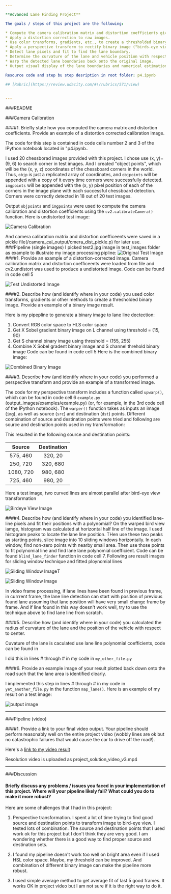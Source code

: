 ```yaml
---

**Advanced Lane Finding Project**

The goals / steps of this project are the following:

* Compute the camera calibration matrix and distortion coefficients given a set of chessboard images.
* Apply a distortion correction to raw images.
* Use color transforms, gradients, etc., to create a thresholded binary image.
* Apply a perspective transform to rectify binary image ("birds-eye view").
* Detect lane pixels and fit to find the lane boundary.
* Determine the curvature of the lane and vehicle position with respect to center.
* Warp the detected lane boundaries back onto the original image.
* Output visual display of the lane boundaries and numerical estimation of lane curvature and vehicle position.

Resource code and step bu step desription in root folder: p4.ipynb

## [Rubric](https://review.udacity.com/#!/rubrics/571/view)
  

---
```

###README


###Camera Calibration

####1. Briefly state how you computed the camera matrix and distortion coefficients. Provide an example of a distortion corrected calibration image.

The code for this step is contained in code cells number 2 and 3 of the IPython notebook located in "p4.ipynb..  

I used 20 chessborad images provided with this project. I chose use (x, y)= (9, 6) to search corner in test images. And I created   "object points", which will be the (x, y, z) coordinates of the chessboard corners in the world. Thus, `objp` is just a replicated array of coordinates, and `objpoints` will be appended with a copy of it every time corners were successfully detected.   `imgpoints` will be appended with the (x, y) pixel position of each of the corners in the image plane with each successful chessboard detection.  Corners were correctly detected in 18 out of 20 test images.

Output `objpoints` and `imgpoints` were used to compute the camera calibration and distortion coefficients using the `cv2.calibrateCamera()` function.  Here is undistorted test image: 

![Camera Calibration](/output_images/Calibrate_Camera.png)

And camera calibration matrix and distortion coefficeents were saved in a pickle file(/camera_cal_output/cmera_dist_pickle.p) for later use.
###Pipeline (single images)
I picked test2.jpg image in test_images folder as example to illustrate my image processing pipline:
![Original Test Image](/test_images/test2.jpg)
####1. Provide an example of a distortion-corrected image.
Camera calibration matrix and distortion coefficeents were loaded from file and cv2.undistort was used to produce a undistorted image. Code can be found in code cell 5

![Test Undistorted Image](/test_images/test_undist.jpg)

####2. Describe how (and identify where in your code) you used color transforms, gradients or other methods to create a thresholded binary image.  Provide an example of a binary image result.

Here is my pipepline to generate a binary image to lane line dectection:
 1) Convert RGB color space to HLS color space
 2) Get X Sobel gradient binary image on L channel using threshold = (15, 90)
 3) Get S channel binary image using threshold = (155, 255)
 4) Combine X Sobel gradent binary image and S channel threhold binary image 
Code can be found in code cell 5
Here is the combined binary image:

![Combined Binary Image](/output_images/test_combined_binary_bw.png)

####3. Describe how (and identify where in your code) you performed a perspective transform and provide an example of a transformed image.

The code for my perspective transform includes a function called `upwarp()`, which can be found in code cell 6 `example.py` (output_images/examples/example.py) (or, for example, in the 3rd code cell of the IPython notebook).  The `warper()` function takes as inputs an image (`img`), as well as source (`src`) and destination (`dst`) points.  Different combination of source and destination points were tried and following are  source and destination points used in my transformation:

This resulted in the following source and destination points:

| Source        | Destination   | 
|:-------------:|:-------------:| 
| 575, 460      | 320, 20        | 
| 250, 720      | 320, 680      |
| 1080, 720     | 980, 680      |
| 725, 460      | 980, 20        |

Here a test image, two curved lines are almost parallel after bird-eye view transformation

![Birdeye View Image](/output_images/test_warped_bw.png)

####4. Describe how (and identify where in your code) you identified lane-line pixels and fit their positions with a polynomial?
On the warped bird view iamge, histogram was calculated at horizontal half line of the image. I used histogram peaks to locate the lane line position. THen use these two peaks as starting points, slice image into 10 sliding windows horizontally. In each window, find non-zero points with nearby small area. Then use those points to fit polynomial line and find lane lane  polynomial coefficient. Code can be found  `blind_lane_finder` function in code cell 7. Following are result images for sliding window technique and fitted ploynomial lines 

![Sliding Window Image](/output_images/test_window_slide.png)T

![Sliding Window Image](/output_images/test_fit_lines.png)

In video frame processing, if lane lines have been found in previous frame, in currrent frame, the lane line detection can start with position of previous found lane assuming that lane position will have very small change frame by frame. And if line found in this way doesn't work well, try to use the technique above to find lane line from scratch.

####5. Describe how (and identify where in your code) you calculated the radius of curvature of the lane and the position of the vehicle with respect to center.

Cuvature of the lane is caculated use lane line polynomial coefficients, code can be found in 

I did this in lines # through # in my code in `my_other_file.py`

####6. Provide an example image of your result plotted back down onto the road such that the lane area is identified clearly.

I implemented this step in lines # through # in my code in `yet_another_file.py` in the function `map_lane()`.  Here is an example of my result on a test image:

![output image](/output_images/out_test.png)

---

###Pipeline (video)

####1. Provide a link to your final video output.  Your pipeline should perform reasonably well on the entire project video (wobbly lines are ok but no catastrophic failures that would cause the car to drive off the road!).

Here's a [link to my video result](https://youtu.be/yWqtZVf5bBU)

Resolution video is uploaded as project_solution_video_v3.mp4

---

###Discussion

####  Briefly discuss any problems / issues you faced in your implementation of this project.  Where will your pipeline likely fail?  What could you do to make it more robust?

Here are some challenges that I had in this project:

1. Perspective transformation. I spent a lot of time trying to find good source and destination points to transform image to bird-eye view. I tested lots of combination. The source and destination points that I used work ok for this project but I don't think they are very good. I am wondering whether there is a good way to find proper source and destination sets.

2. I found my pipeline doesn't work too well on bright area even if I used HSL color space. Maybe, my threshold can be improved. And combination of different binary image can make the pipeline more robust.

3. I used simple average method to get average fit of last 5 good frames. It works OK in project video but I am not sure if it is the right way to do it.

